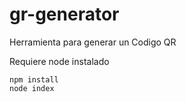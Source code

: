 # gr-generator
Herramienta para generar un Codigo QR

Requiere node instalado

```
npm install
node index
```
